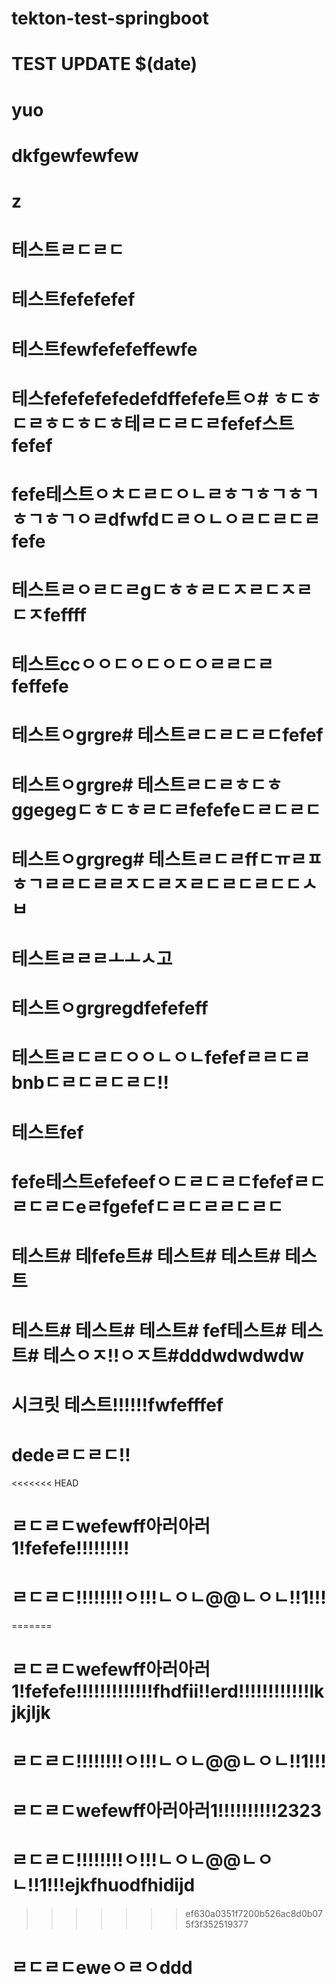 # tekton-test-springboot
# TEST UPDATE $(date)
# yuo
# dkfgewfewfew
# z
# 테스트ㄹㄷㄹㄷ
# 테스트fefefefef
# 테스트fewfefefeffewfe
# 테스fefefefefedefdffefefe트ㅇ# ㅎㄷㅎㄷㄹㅎㄷㅎㄷㅎ테ㄹㄷㄹㄷㄹfefef스트fefef
# fefe테스트ㅇㅊㄷㄹㄷㅇㄴㄹㅎㄱㅎㄱㅎㄱㅎㄱㅎㄱㅇㄹdfwfdㄷㄹㅇㄴㅇㄹㄷㄹㄷㄹfefe
# 테스트ㄹㅇㄹㄷㄹgㄷㅎㅎㄹㄷㅈㄹㄷㅈㄹㄷㅈfeffff
# 테스트ccㅇㅇㄷㅇㄷㅇㄷㅇㄹㄹㄷㄹfeffefe
# 테스트ㅇgrgre# 테스트ㄹㄷㄹㄷㄹㄷfefef
# 테스트ㅇgrgre# 테스트ㄹㄷㄹㅎㄷㅎggegegㄷㅎㄷㅎㄹㄷㄹfefefeㄷㄹㄷㄹㄷ
# 테스트ㅇgrgreg# 테스트ㄹㄷㄹffㄷㅠㄹㅍㅎㄱㄹㄹㄷㄹㄹㅈㄷㄹㅈㄹㄷㄹㄷㄹㄷㄷㅅㅂ
# 테스트ㄹㄹㄹㅗㅗㅅ고
# 테스트ㅇgrgregdfefefeff
# 테스트ㄹㄷㄹㄷㅇㅇㄴㅇㄴfefefㄹㄹㄷㄹbnbㄷㄹㄷㄹㄷㄹㄷ!!
# 테스트fef
# fefe테스트efefeefㅇㄷㄹㄷㄹㄷfefefㄹㄷㄹㄷㄹㄷeㄹfgefefㄷㄹㄷㄹㄹㄷㄹㄷ
# 테스트# 테fefe트# 테스트# 테스트# 테스트
# 테스트# 테스트# 테스트# fef테스트# 테스트# 테스ㅇㅈ!!ㅇㅈ트#dddwdwdwdw
# 시크릿 테스트!!!!!!fwfefffef
# dedeㄹㄷㄹㄷ!!
<<<<<<< HEAD
# ㄹㄷㄹㄷwefewff아러아러1!fefefe!!!!!!!!!
# ㄹㄷㄹㄷ!!!!!!!!ㅇ!!!ㄴㅇㄴ@@ㄴㅇㄴ!!1!!!
=======
# ㄹㄷㄹㄷwefewff아러아러1!fefefe!!!!!!!!!!!!!fhdfii!!erd!!!!!!!!!!!!lkjkjljk
# ㄹㄷㄹㄷ!!!!!!!!ㅇ!!!ㄴㅇㄴ@@ㄴㅇㄴ!!1!!!
# ㄹㄷㄹㄷwefewff아러아러1!!!!!!!!!!2323
# ㄹㄷㄹㄷ!!!!!!!!ㅇ!!!ㄴㅇㄴ@@ㄴㅇㄴ!!1!!!ejkfhuodfhidijd
>>>>>>> ef630a0351f7200b526ac8d0b075f3f352519377
# ㄹㄷㄹㄷeweㅇㄹㅇddd
